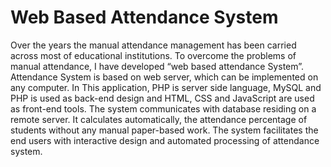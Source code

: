 # Web Based Attendance System

Over the years the manual attendance management has been carried across most of educational institutions. To overcome the problems of manual attendance, I have developed “web based attendance System”. Attendance System is based on web server, which can be implemented on any computer. In This application, PHP is server side language, MySQL and PHP is used as back-end design and HTML, CSS and JavaScript are used as front-end tools. The system communicates with database residing on a remote server. It calculates automatically, the attendance percentage of students without any manual paper-based work. The system facilitates the end users with interactive design and automated processing of attendance system.
